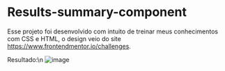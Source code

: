 # Results-summary-component
Esse projeto foi desenvolvido com intuito de treinar meus conhecimentos com CSS e HTML, o design veio do site https://www.frontendmentor.io/challenges.


Resultado:\n
![image](https://user-images.githubusercontent.com/109531207/225681018-cf3392aa-3cad-4d99-bfb9-5b0b9b7c6f65.png)
